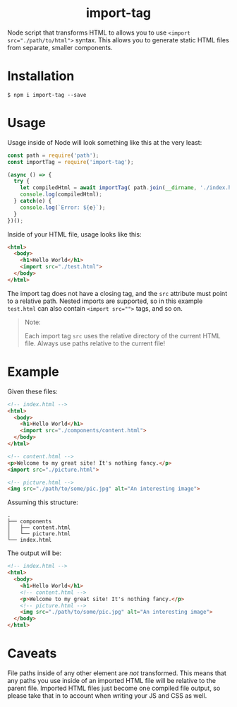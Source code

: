 <h1 align="center">import-tag</h1>

Node script that transforms HTML to allows you to use `<import src="./path/to/html">` syntax. This allows you to generate static HTML files from separate, smaller components.

# Installation
```
$ npm i import-tag --save
```

# Usage

Usage inside of Node will look something like this at the very least:
```javascript
const path = require('path');
const importTag = require('import-tag');

(async () => {
  try {
    let compiledHtml = await importTag( path.join(__dirname, './index.html') );
    console.log(compiledHtml);
  } catch(e) {
    console.log(`Error: ${e}`);
  }
})();
```

Inside of your HTML file, usage looks like this:
```html
<html>
  <body>        
    <h1>Hello World</h1>
    <import src="./test.html">
  </body>
</html>
```

The import tag does not have a closing tag, and the `src` attribute must point to a relative path. Nested imports are supported, so in this example `test.html` can also contain `<import src="">` tags, and so on.

> Note:
>
> Each import tag `src` uses the relative directory of the current HTML file. Always use paths relative to the current file!

# Example
Given these files:

```html
<!-- index.html -->
<html>
  <body>        
    <h1>Hello World</h1>
    <import src="./components/content.html">
  </body>
</html>
```

```html
<!-- content.html -->
<p>Welcome to my great site! It's nothing fancy.</p>
<import src="./picture.html">
```

```html
<!-- picture.html -->
<img src="./path/to/some/pic.jpg" alt="An interesting image">
```

Assuming this structure:

```
.
├── components
│   ├── content.html
│   └── picture.html
└── index.html
```

The output will be:
```html
<!-- index.html -->
<html>
  <body>        
    <h1>Hello World</h1>
    <!-- content.html -->
    <p>Welcome to my great site! It's nothing fancy.</p>
    <!-- picture.html -->
    <img src="./path/to/some/pic.jpg" alt="An interesting image">
  </body>
</html>
```


# Caveats

File paths inside of any other element are *not* transformed. This means that any paths you use inside of an imported HTML file will be relative to the parent file. Imported HTML files just become one compiled file output, so please take that in to account when writing your JS and CSS as well.
